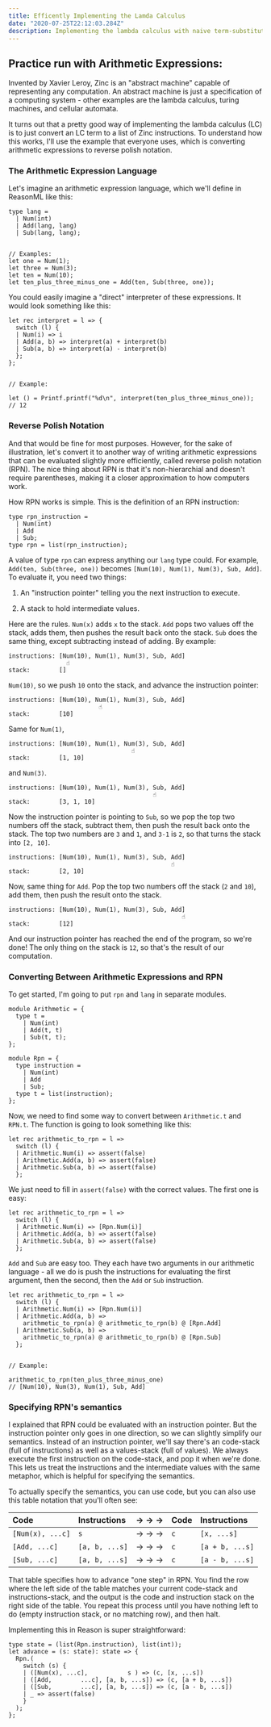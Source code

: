 ```yaml
---
title: Efficently Implementing the Lamda Calculus
date: "2020-07-25T22:12:03.284Z"
description: Implementing the lambda calculus with naive term-substitution is inefficient - instead, modern compilers for functional languages convert the code to a form that can be more efficiently executed.
---
```


## Practice run with Arithmetic Expressions:

Invented by Xavier Leroy, Zinc is an "abstract machine" capable of representing any computation. An abstract machine is just a specification of a computing system - other examples are the lambda calculus, turing machines, and cellular automata. 

It turns out that a pretty good way of implementing the lambda calculus (LC) is to just convert an LC term to a list of Zinc instructions. To understand how this works, I'll use the example that everyone uses, which is converting arithmetic expressions to reverse polish notation.

### The Arithmetic Expression Language

Let's imagine an arithmetic expression language, which we'll define in ReasonML like this:

```reason
type lang =
  | Num(int) 
  | Add(lang, lang)
  | Sub(lang, lang);


// Examples:
let one = Num(1);
let three = Num(3);
let ten = Num(10);
let ten_plus_three_minus_one = Add(ten, Sub(three, one));
```

You could easily imagine a "direct" interpreter of these expressions. It would look something like this:

```reason
let rec interpret = l => {
  switch (l) {
  | Num(i) => i
  | Add(a, b) => interpret(a) + interpret(b)
  | Sub(a, b) => interpret(a) - interpret(b)
  };
};


// Example:

let () = Printf.printf("%d\n", interpret(ten_plus_three_minus_one)); 
// 12
```

### Reverse Polish Notation

And that would be fine for most purposes. However, for the sake of illustration, let's convert it to another way of writing arithmetic expressions that can be evaluated slightly more efficiently, called reverse polish notation (RPN). The nice thing about RPN is that it's non-hierarchial and doesn't require parentheses, making it a closer approximation to how computers work.

How RPN works is simple. This is the definition of an RPN instruction:

```reason
type rpn_instruction =
  | Num(int)
  | Add
  | Sub;
type rpn = list(rpn_instruction);
```

A value of type `rpn` can express anything our `lang` type could. For example, `Add(ten, Sub(three, one))` becomes `[Num(10), Num(1), Num(3), Sub, Add]`. To evaluate it, you need two things:

1) An "instruction pointer" telling you the next instruction to execute.

2) A stack to hold intermediate values. 

Here are the rules. `Num(x)` adds `x` to the stack. `Add` pops two values off the stack, adds them, then pushes the result back onto the stack. `Sub` does the same thing, except subtracting instead of adding. By example:

```
instructions: [Num(10), Num(1), Num(3), Sub, Add]
                ☝️
stack:        []
```

`Num(10)`, so we push `10` onto the stack, and advance the instruction pointer:

```
instructions: [Num(10), Num(1), Num(3), Sub, Add]
                         ☝️
stack:        [10]
```

Same for `Num(1)`,

```
instructions: [Num(10), Num(1), Num(3), Sub, Add]
                                  ☝️
stack:        [1, 10]
```

and `Num(3)`.

```
instructions: [Num(10), Num(1), Num(3), Sub, Add]
                                        ☝️
stack:        [3, 1, 10]
```

Now the instruction pointer is pointing to `Sub`, so we pop the top two numbers off the stack, subtract them, then push the result back onto the stack. The top two numbers are `3` and `1`, and `3-1` is `2`, so that turns the stack into `[2, 10]`. 

```
instructions: [Num(10), Num(1), Num(3), Sub, Add]
                                             ☝️
stack:        [2, 10]
```

Now, same thing for `Add`. Pop the top two numbers off the stack (`2` and `10`), add them, then push the result onto the stack.


```
instructions: [Num(10), Num(1), Num(3), Sub, Add]
                                                ☝️
stack:        [12]
```

And our instruction pointer has reached the end of the program, so we're done! The only thing on the stack is `12`, so that's the result of our computation. 

### Converting Between Arithmetic Expressions and RPN

To get started, I'm going to put `rpn` and `lang` in separate modules.

```reason
module Arithmetic = {
  type t =
    | Num(int)
    | Add(t, t)
    | Sub(t, t);
};

module Rpn = {
  type instruction =
    | Num(int)
    | Add
    | Sub;
  type t = list(instruction);
};
```

Now, we need to find some way to convert between `Arithmetic.t` and `RPN.t`. The function is going to look something like this:

```reason
let rec arithmetic_to_rpn = l =>
  switch (l) {
  | Arithmetic.Num(i) => assert(false)
  | Arithmetic.Add(a, b) => assert(false)
  | Arithmetic.Sub(a, b) => assert(false)
  };
```

We just need to fill in `assert(false)` with the correct values. The first one is easy:

```reason
let rec arithmetic_to_rpn = l =>
  switch (l) {
  | Arithmetic.Num(i) => [Rpn.Num(i)]
  | Arithmetic.Add(a, b) => assert(false)
  | Arithmetic.Sub(a, b) => assert(false)
  };
```

`Add` and `Sub` are easy too. They each have two arguments in our arithmetic language - all we do is push the instructions for evaluating the first argument, then the second, then the `Add` or `Sub` instruction.

```reason
let rec arithmetic_to_rpn = l =>
  switch (l) {
  | Arithmetic.Num(i) => [Rpn.Num(i)]
  | Arithmetic.Add(a, b) =>
    arithmetic_to_rpn(a) @ arithmetic_to_rpn(b) @ [Rpn.Add]
  | Arithmetic.Sub(a, b) =>
    arithmetic_to_rpn(a) @ arithmetic_to_rpn(b) @ [Rpn.Sub]
  };


// Example:

arithmetic_to_rpn(ten_plus_three_minus_one) 
// [Num(10), Num(3), Num(1), Sub, Add]
```

### Specifying RPN's semantics

I explained that RPN could be evaluated with an instruction pointer. But the instruction pointer only goes in one direction, so we can slightly simplify our semantics. Instead of an instruction pointer, we'll say there's an code-stack (full of instructions) as well as a values-stack (full of values). We always execute the first instruction on the code-stack, and pop it when we're done. This lets us treat the instructions and the intermediate values with the same metaphor, which is helpful for specifying the semantics.

To actually specify the semantics, you can use code, but you can also use this table notation that you'll often see:

| Code             | Instructions   | → → → | Code | Instructions    |
| :--------------- | :------------- | :---- | :--- | :-------------- |
| `[Num(x), ...c]` | `s`            | → → → | `c`  | `[x, ...s]`     |
| `[Add, ...c]`    | `[a, b, ...s]` | → → → | `c`  | `[a + b, ...s]` |
| `[Sub, ...c]`    | `[a, b, ...s]` | → → → | `c`  | `[a - b, ...s]` |

That table specifies how to advance "one step" in RPN. You find the row where the left side of the table matches your current code-stack and instructions-stack, and the output is the code and instruction stack on the right side of the table. You repeat this process until you have nothing left to do (empty instruction stack, or no matching row), and then halt.

Implementing this in Reason is super straightforward:

```reason
type state = (list(Rpn.instruction), list(int));
let advance = (s: state): state => {
  Rpn.(
    switch (s) {
    | ([Num(x), ...c],           s ) => (c, [x, ...s])
    | ([Add,        ...c], [a, b, ...s]) => (c, [a + b, ...s])
    | ([Sub,        ...c], [a, b, ...s]) => (c, [a - b, ...s])
    | _ => assert(false)
    }
  );
};
```

